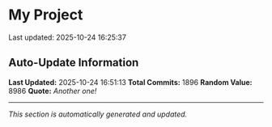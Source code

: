 # My Project


Last updated: 2025-10-24 16:25:37















































































































































































































































































































































































































































































































































































































































































































































































































































































































































































































































































































































































































































































































































































































































































































































































































































































































































































































































































































































































































































































































































































































































































































































































## Auto-Update Information

**Last Updated:** 2025-10-24 16:51:13
**Total Commits:** 1896
**Random Value:** 8986
**Quote:** _Another one!_

---
_This section is automatically generated and updated._